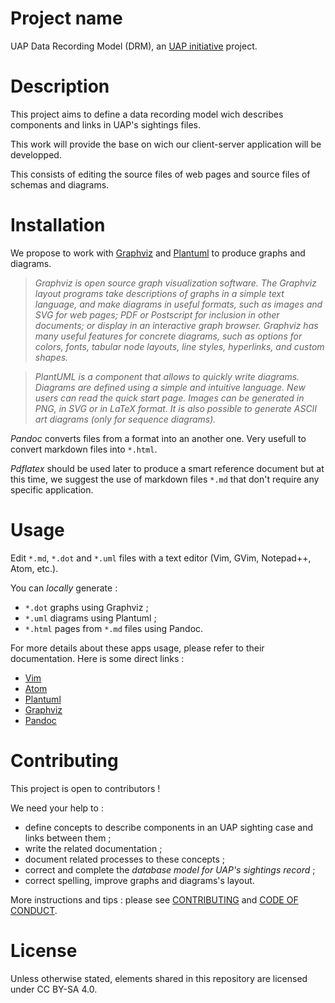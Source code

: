 # Project name

UAP Data Recording Model (DRM), an [UAP initiative](https://www.uap-initiative.org) 
project.

# Description

This project aims to define a data recording model wich describes components and
links in UAP's sightings files.

This work will provide the base on wich our client-server application will be
developped.

This consists of editing the source files of web pages and source files of schemas
and diagrams.

# Installation

We propose to work with [Graphviz](https://graphviz.org/) and
[Plantuml](https://plantuml.com/en/) to produce graphs and diagrams.

> _Graphviz is open source graph visualization software. The Graphviz layout
> programs take descriptions of graphs in a simple text language, and make
> diagrams in useful formats, such as images and SVG for web pages; PDF or
> Postscript for inclusion in other documents; or display in an interactive
> graph browser. Graphviz has many useful features for concrete diagrams,
> such as options for colors, fonts, tabular node layouts, line styles,
> hyperlinks, and custom shapes._

> _PlantUML is a component that allows to quickly write diagrams. Diagrams
> are defined using a simple and intuitive language. New users can read the
> quick start page. Images can be generated in PNG, in SVG or in LaTeX
> format. It is also possible to generate ASCII art diagrams (only for
> sequence diagrams)._

_Pandoc_ converts files from a format into an another one. Very usefull to
convert markdown files into `*.html`.

_Pdflatex_ should be used later to produce a smart reference document but at
this time, we suggest the use of markdown files `*.md` that don't require any
specific application.

# Usage

Edit `*.md`, `*.dot` and `*.uml` files with a text editor (Vim, GVim, Notepad++,
Atom, etc.).

You can _locally_ generate :

- `*.dot` graphs using Graphviz ;
- `*.uml` diagrams using Plantuml ;
- `*.html` pages from `*.md` files using Pandoc.

For more details about these apps usage, please refer to their documentation.
Here is some direct links :

- [Vim](https://www.vim.org/docs.php)
- [Atom](https://flight-manual.atom.io/)
- [Plantuml](https://plantuml.com/en/)
- [Graphviz](https://graphviz.org/documentation/)
- [Pandoc](https://pandoc.org/getting-started.html)

# Contributing

This project is open to contributors !

We need your help to :

- define concepts to describe components in an UAP sighting case and links
  between them ;
- write the related documentation ;
- document related processes to these concepts ;
- correct and complete the _database model for UAP's sightings record_ ;
- correct spelling, improve graphs and diagrams's layout.

More instructions and tips : please see [CONTRIBUTING](CONTRIBUTING.md) and
[CODE OF CONDUCT](CODE_OF_CONDUCT.md).

# License
Unless otherwise stated, elements shared in this repository are licensed under CC BY-SA 4.0.
